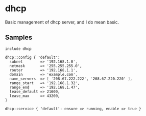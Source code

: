 dhcp
====

Basic management of dhcp server, and I do mean basic.

Samples
-------
```
include dhcp
```
```
dhcp::config { 'default':
  subnet        => '192.168.1.0',
  netmask       => '255.255.255.0',
  router        => '192.168.1.1',
  domain        => 'example.com',
  name_servers  => [ '208.67.222.222', '208.67.220.220' ],
  range_start   => '192.168.1.32',
  range_end     => '192.168.1.47',
  lease_default => 21600,
  lease_max     => 43200,
}
```
```
dhcp::service { 'default': ensure => running, enable => true }
```
